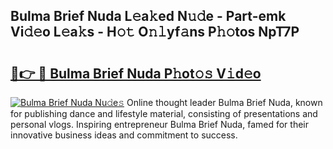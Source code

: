 ## Bulma Brief Nuda L𝚎a𝚔ed N𝚞𝚍e - Part-emk Vi𝚍𝚎o L𝚎a𝚔s - H𝚘𝚝 O𝚗𝚕yf𝚊ns P𝚑𝚘tos NpT7P

# <h2><a href="http://kf7b1us.oniu.top/?m=Bulma+Brief+Nuda">🔗👉 🔴 Bulma Brief Nuda P𝚑ot𝚘𝚜 V𝚒d𝚎o</a></h2>

[![Bulma Brief Nuda Nu𝚍e𝚜](https://i.imgur.com/0qMVB7G.gif)](http://kf7b1us.oniu.top/?m=Bulma+Brief+Nuda)
Online thought leader Bulma Brief Nuda, known for publishing dance and lifestyle material, consisting of presentations and personal vlogs. Inspiring entrepreneur Bulma Brief Nuda, famed for their innovative business ideas and commitment to success.  
